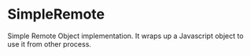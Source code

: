 # SimpleRemote

Simple Remote Object implementation. It wraps up a Javascript object to use it from other process.